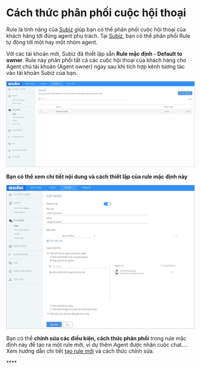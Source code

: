 # Cách thức phân phối cuộc hội thoại

Rule là tính năng của [Subiz](https://subiz.com/) giúp bạn có thể phân phối cuộc hội thoại của khách hàng tới đúng agent phụ trách. Tại [Subiz](https://subiz.com/), bạn có thể phân phối Rule tự động tới một hay một nhóm agent. 

Với các tài khoản mới, Subiz đã thiết lập sẵn **Rule mặc định - Default to owner**. Rule này phân phối tất cả các cuộc hội thoại của khách hàng cho Agent chủ tài khoản \(Agent owner\) ngay sau khi tích hợp kênh tương tác vào tài khoản Subiz của bạn.

![Rule m&#x1EB7;c &#x111;&#x1ECB;nh ban &#x111;&#x1EA7;u](../../../.gitbook/assets/rule-mac-dinh-1.jpg)

**Bạn có thể xem chi tiết nội dung và cách thiết lập của rule mặc định này**

![Ch&#x1EC9;nh s&#x1EED;a n&#x1ED9;i dung Rule m&#x1EB7;c &#x111;&#x1ECB;nh](../../../.gitbook/assets/rule-mac-dinh-2.jpg)

Bạn có thể **chỉnh sửa các điều kiện, cách thức phân phối** trong rule mặc định này để tạo ra một rule mới, ví dụ thêm Agent được nhận cuộc chat…. Xem hướng dẫn chi tiết [tạo rule mới](https://subiz.gitbook.io/subiz-document/bat-dau-voi-subiz/untitled/untitled/untitled#buoc-1-dat-ten-va-mo-ta-rule) và cách thức chỉnh sửa.

\*\*\*\*



